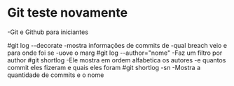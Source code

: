# Git teste novamente

-Git e Github para iniciantes

#git log --decorate
-mostra informações de commits de 
-qual breach veio e para onde foi se 
-uove o marg
#git log --author="nome"
-Faz um filtro por author
#git shortlog
-Ele mostra em ordem alfabetica os autores 
-e quantos commit eles fizeram e quais eles foram
#git shortlog -sn
-Mostra a quantidade de commits e o nome
